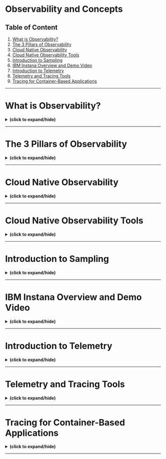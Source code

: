 # Observability and Concepts

## Table of Content

1. [What is Observability?](#intro)
2. [The 3 Pillars of Observability](#three_pillars)
3. [Cloud Native Observability](#cloud_observability)
4. [Cloud Native Observability Tools](#cloud_observability_tools)
5. [Introduction to Sampling](#sampling_intro)
6. [IBM Instana Overview and Demo Video](#ibm_instana)
7. [Introduction to Telemetry](#telemetry_intro)
8. [Telemetry and Tracing Tools](#telemetry_tracing_tools)
9. [Tracing for Container-Based Applications](#tracing_container)

---

<a id="intro"></a>
# What is Observability?
<details close>
<summary><b>(click to expand/hide)</b></summary>
<!-- MarkdownTOC -->

## Overview
Observability is a term in engineering and computer science that refers to the ability to understand the internal state of a system using its external outputs. This concept is crucial in modern software development, especially within microservices architecture, where systems consist of numerous interacting services.

## Definition and Importance
- **Definition**: Observability allows operators and developers to diagnose issues and understand a system's behavior under various circumstances by examining its external behavior.
- **Importance**: It enables quicker identification and resolution of issues, enhancing system reliability and efficiency.

## Observability vs. Monitoring
- **Monitoring**: Involves the collection and analysis of data (like metrics or logs) to track system performance over time. It's a reactive approach that provides a limited view of the system.
- **Observability**: Goes beyond monitoring by analyzing data in real time to offer comprehensive insights into system behavior. It's a proactive approach, allowing for real-time queries about the system without predefined metrics.

## Benefits of Observability
1. **Application Performance Monitoring**: Quickly pinpoint the root causes of performance issues, particularly in cloud-native and microservices environments.
2. **Infrastructure and Cloud Monitoring**:
   - Enhances application uptime and performance.
   - Reduces time to resolve issues.
   - Detects cloud latency and optimizes resource utilization.
3. **User Experience**:
   - Proactively resolves problems before they affect users.
   - Improves customer satisfaction and retention, boosting reputation and competitive advantage.

## Key Takeaways
- Observability provides detailed insights into a system's internal workings, allowing for more efficient problem diagnosis and system optimization.
- It delivers significant benefits to IT teams, organizations, application developers, and users, improving overall system performance and user experience.

<!-- /MarkdownTOC -->
</details>

---

<a id="three_pillars"></a>
# The 3 Pillars of Observability
<details close>
<summary><b>(click to expand/hide)</b></summary>
<!-- MarkdownTOC -->

## Introduction
The three pillars of observability—logs, metrics, and traces—are crucial for understanding complex system behaviors, particularly in sophisticated microservices-based applications. These pillars enable software engineers to diagnose and resolve performance problems comprehensively.

## Definitions of the Three Pillars
1. **Logs**:
   - **Description**: Records of events, typically in textual form, generated by infrastructure components like network devices and servers, as well as platform software.
   - **Details**: Logs provide granular, sequential records of events, capturing detailed information about application requests and exceptions, which are vital for troubleshooting.
   
2. **Metrics**:
   - **Description**: Numerical data representing the health of system components, accessed through APIs or generated via telemetry.
   - **Details**: Metrics offer aggregated data such as response times and error rates, providing a high-level view of system performance.

3. **Traces**:
   - **Description**: Records of the pathways or workflows through the application logic, following transactions across different services.
   - **Details**: Traces illustrate the end-to-end workflow of requests through a distributed system, helping pinpoint bottlenecks in the service.

## Advantages of Each Pillar
- **Logs**:
  - Easy to generate with minimal developer integration.
  - Human-readable and capable of detailed event recording.
  - Allows retrospective analysis of incidents.
  
- **Metrics**:
  - Quantitative and intuitive for setting alert thresholds.
  - Cost-effective in terms of storage and retrieval.
  - Excellent for monitoring trends and system changes.
  
- **Traces**:
  - Ideal for pinpointing specific components or steps where issues occur.
  - Provides detailed, context-specific records of request flows.
  - Facilitates debugging in distributed systems.

## Conclusion
The combination of logs, metrics, and traces forms a robust framework for observability, offering teams a holistic view of system behavior. This approach not only aids in diagnosing complex issues but also enhances problem-solving efficiency in microservices environments.

## Key Takeaways
- **Logs** capture detailed, event-specific information, facilitating in-depth troubleshooting.
- **Metrics** provide a macro view of system health and performance, useful for trend analysis and alerting.
- **Traces** offer a micro view of individual request paths, critical for identifying and resolving performance bottlenecks in distributed architectures.

<!-- /MarkdownTOC -->
</details>

---

<a id="cloud_observability"></a>
# Cloud Native Observability
<details close>
<summary><b>(click to expand/hide)</b></summary>
<!-- MarkdownTOC -->

## Overview
Cloud native observability refers to the practice of monitoring and understanding the behavior of cloud-native applications, which are typically dynamic and distributed across various environments. It is essential for maintaining performance and reliability in modern e-commerce platforms and other online applications.

## Concept of Cloud Native Observability
- **Definition**: Monitoring and analyzing cloud-native applications through extensive data collection from application and infrastructure components.
- **Techniques**: Utilizes metrics, logs, traces, events, and alerts to create a comprehensive view of the system.

## Goals
- **Rapid Detection and Troubleshooting**: Allows DevOps teams to quickly identify and resolve issues, enhancing the application delivery process.
- **Continuous Improvement**: Enables ongoing enhancements in application performance and user experience.

## Advantages of Cloud Native Observability
1. **Efficient Problem Resolution**: Quickly detect and resolve issues, minimizing disruption to services.
2. **Reduced Mean Time to Repair (MTTR)**: Accelerates troubleshooting, shifting from hours or days to minutes.
3. **Proactive Issue Detection**: 'Shift left' approach allows earlier detection and resolution of issues in the development lifecycle.
4. **Healthier Systems**: Leads to more robust and error-free applications, increasing customer satisfaction and retention.

## Challenges with Traditional Monitoring Tools
- **Complex Environments**: Traditional tools struggle with the dynamic and distributed nature of modern microservices and container-based environments.
- **Container Monitoring**: Containers, with their diverse technologies and configurations, complicate the setup of effective monitoring thresholds.
- **Limited Container Platform Monitoring**: Basic monitoring functions in container platforms often necessitate advanced monitoring solutions to capture application layer data and distributed tracing.

## Key Features of Enterprise Observability
- **Automation**: Automatically detects system changes and provides immediate feedback.
- **Context**: Reveals connections between application components and services to optimize performance.
- **Intelligent Actions**: Offers proactive analysis and recommendations for system improvements during changes.

## Conclusion
Cloud native observability is vital for managing the complexities of modern IT environments, particularly those utilizing microservices and container technologies. Traditional monitoring tools are often inadequate, highlighting the need for advanced observability solutions that integrate automation, context, and intelligent actions to ensure system health and optimal performance.

## Key Takeaways
- Cloud native observability provides crucial insights into the performance and health of distributed applications.
- The combination of logs, metrics, traces, and other data sources enables effective management and troubleshooting of cloud-native applications.
- Modern challenges in application management require observability solutions that go beyond traditional monitoring, embracing the complexities of container and microservices architectures.

<!-- /MarkdownTOC -->
</details>

---

<a id="cloud_observability_tools"></a>
# Cloud Native Observability Tools
<details close>
<summary><b>(click to expand/hide)</b></summary>
<!-- MarkdownTOC -->

## Introduction
Cloud-native observability tools are essential for organizations that rely on cloud-native infrastructure, such as tech firms, e-commerce companies, and healthcare providers. These tools help monitor application performance, identify problems, and trace their root causes in real-time, data-heavy, and digital systems.

## Significance of Cloud-native Observability Tools
- **Comprehensive Visibility**: These tools provide a single interface that delivers power and usability, allowing for the correlation of data across cloud environments at a massive scale.
- **Operational Efficiency**: They enable quick detection of performance issues and facilitate insight-driven actions within the context of business operations.

## Necessity for Modern Cloud Ecosystems
- **Limitations of Traditional Tools**: Traditional monitoring tools often lack the necessary features for modern cloud environments, leading to disconnected and siloed data.
- **Enhanced Requirements**: As organizations increasingly adopt cloud-based technologies, they require observability tools that can manage complex and dynamic applications and technology stacks.

## Factors to Consider When Selecting an Observability Tool
1. **Monitoring Capabilities**: Ability to monitor key business transactions across technology stacks.
2. **Insight Extraction**: Quick extraction of insights from telemetry data to identify root causes and alert relevant teams.
3. **AI and Business Intelligence**: Integration of AI to provide visibility and prioritize actions in a cloud-native environment.
4. **Support for Multiple Teams**: Usability across various operational teams like ITOps, DevOps, CloudOps, and SRE, providing deep insights with business context.
5. **Handling of Large Datasets**: Effectiveness in managing huge datasets and providing dynamic solutions for highly distributed cloud-native applications.

## Popular Cloud-native Observability Tools
1. **Prometheus**: A CNCF project widely used for monitoring and alerting.
2. **Jaeger**: Provides tracing capabilities to address challenges in distributed systems.
3. **Fluentd**: Unifies logging formats and routines, solving compatibility issues.
4. **Thanos**: Extends Prometheus capabilities with unlimited storage and global metrics views.
5. **Datadog**: Offers comprehensive monitoring and analytics for cloud-based applications.
6. **New Relic**: An all-in-one cloud-based observability platform for application performance and infrastructure health.
7. **AWS CloudWatch**: Monitors resources and applications on Amazon Web Services.
8. **Google Cloud Monitoring**: Provides visibility into infrastructure and application performance on Google Cloud Platform.
9. **Instana**: Delivers real-time visibility and automated root cause analysis for cloud-native applications.
10. **Mezmo (formerly LogDNA)**: Offers monitoring and analysis of application and infrastructure performance.

## Conclusion
Cloud-native observability tools are critical for modern organizations to manage their intricate and ever-changing applications and technology stacks effectively. These tools not only enhance operational efficiency but also ensure healthier systems, leading to improved business outcomes and customer satisfaction.

## Key Takeaways
- Cloud-native observability tools provide essential capabilities for real-time monitoring and troubleshooting in complex digital ecosystems.
- Selecting the right tool requires considering factors like AI integration, support for multiple teams, and the ability to handle large datasets.
- An array of tools is available, each offering unique benefits, and organizations must choose based on their specific needs and technological environments.

<!-- /MarkdownTOC -->
</details>

---

<a id="sampling_intro"></a>
# Introduction to Sampling
<details close>
<summary><b>(click to expand/hide)</b></summary>
<!-- MarkdownTOC -->


<!-- /MarkdownTOC -->
</details>

---

<a id="ibm_instana"></a>
# IBM Instana Overview and Demo Video
<details close>
<summary><b>(click to expand/hide)</b></summary>
<!-- MarkdownTOC -->


<!-- /MarkdownTOC -->
</details>

---

<a id="telemetry_intro"></a>
# Introduction to Telemetry
<details close>
<summary><b>(click to expand/hide)</b></summary>
<!-- MarkdownTOC -->


<!-- /MarkdownTOC -->
</details>

---

<a id="telemetry_tracing_tools"></a>
# Telemetry and Tracing Tools
<details close>
<summary><b>(click to expand/hide)</b></summary>
<!-- MarkdownTOC -->


<!-- /MarkdownTOC -->
</details>

---

<a id="tracing_container"></a>
# Tracing for Container-Based Applications
<details close>
<summary><b>(click to expand/hide)</b></summary>
<!-- MarkdownTOC -->


<!-- /MarkdownTOC -->
</details>

---
